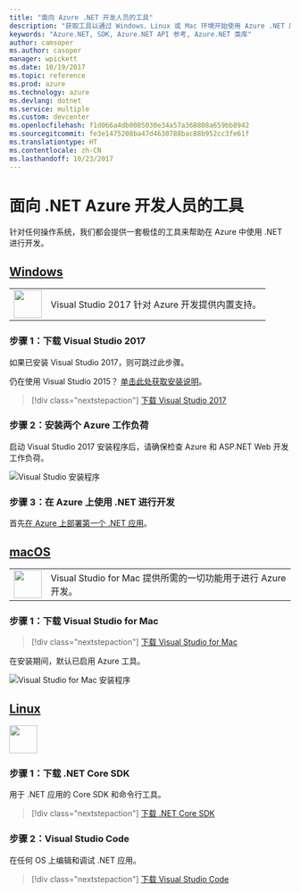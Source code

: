 ```yaml
---
title: "面向 Azure .NET 开发人员的工具"
description: "获取工具以通过 Windows、Linux 或 Mac 环境开始使用 Azure .NET 库。"
keywords: "Azure.NET, SDK, Azure.NET API 参考, Azure.NET 类库"
author: camsoper
ms.author: casoper
manager: wpickett
ms.date: 10/19/2017
ms.topic: reference
ms.prod: azure
ms.technology: azure
ms.devlang: dotnet
ms.service: multiple
ms.custom: devcenter
ms.openlocfilehash: f1d066a4db0085030e34a57a368808a659bb8942
ms.sourcegitcommit: fe3e1475208ba47d4630788bac88b952cc3fe61f
ms.translationtype: HT
ms.contentlocale: zh-CN
ms.lasthandoff: 10/23/2017
---
```

# <a name="tools-for-net-azure-developers"></a>面向 .NET Azure 开发人员的工具

针对任何操作系统，我们都会提供一套极佳的工具来帮助在 Azure 中使用 .NET 进行开发。

## <a name="windowstabwindows"></a>[Windows](#tab/windows)

<table>
  <tr>
    <td width="50">
        <img src="https://docs.microsoft.com/en-us/media/logos/logo_vs-ide.svg" width="50" height="50"></img>
    </td>
    <td>
Visual Studio 2017 针对 Azure 开发提供内置支持。
    </td>
  </tr>
</table>

### <a name="step-1-download-visual-studio-2017"></a>步骤 1：下载 Visual Studio 2017

如果已安装 Visual Studio 2017，则可跳过此步骤。

仍在使用 Visual Studio 2015？  [单击此处获取安装说明](dotnet-sdk-vs2015-install.md)。

> [!div class="nextstepaction"]
> [下载 Visual Studio 2017](https://www.visualstudio.com/downloads/)


### <a name="step-2-install-the-two-azure-workloads"></a>步骤 2：安装两个 Azure 工作负荷

启动 Visual Studio 2017 安装程序后，请确保检查 Azure 和 ASP.NET Web 开发工作负荷。

![Visual Studio 安装程序](media/dotnet-tools/azure-workloads.png)

### <a name="step-3-develop-with-net-on-azure"></a>步骤 3：在 Azure 上使用 .NET 进行开发

首先[在 Azure 上部署第一个 .NET 应用](https://docs.microsoft.com/azure/app-service-web/app-service-web-get-started-dotnet)。


## <a name="macostabmacos"></a>[macOS](#tab/macos)
<table>
  <tr>
    <td width="50">
        <img src="https://docs.microsoft.com/en-us/media/logos/logo_vs-mac.svg" width="50" height="50"></img>
    </td>
    <td>
Visual Studio for Mac 提供所需的一切功能用于进行 Azure 开发。
    </td>
  </tr>
</table>


### <a name="step-1-download-visual-studio-for-mac"></a>步骤 1：下载 Visual Studio for Mac

> [!div class="nextstepaction"]
> [下载 Visual Studio for Mac](https://www.visualstudio.com/vs/visual-studio-mac/)

在安装期间，默认已启用 Azure 工具。

![Visual Studio for Mac 安装程序](media/dotnet-tools/azure-vsmac.png)

## <a name="linuxtablinux"></a>[Linux](#tab/linux)

<img src="https://docs.microsoft.com/en-us/visualstudio/products/images/vs-code.svg" width="50" height="50"></img>

### <a name="step-1-download-net-core-sdk"></a>步骤 1：下载 .NET Core SDK

用于 .NET 应用的 Core SDK 和命令行工具。

> [!div class="nextstepaction"]
> [下载 .NET Core SDK](https://www.microsoft.com/net/core)

### <a name="step-2-visual-studio-code"></a>步骤 2：Visual Studio Code

在任何 OS 上编辑和调试 .NET 应用。

> [!div class="nextstepaction"]
> [下载 Visual Studio Code](https://code.visualstudio.com)